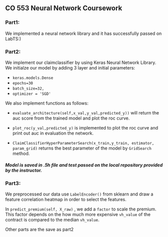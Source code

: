 ## CO 553 Neural Network Coursework

### Part1:

We implemented a neural network library and it has successfully passed on LabTS:)

### Part2:

We implement our claimclassifier by using Keras Neural Network Library. We initialze our model by adding 3 layer and initial parameters: 

* `keras.models.Dense` 
* `epochs=30`
* `batch_size=32,`
* `optimizer = 'SGD'`

We also implement functions as follows:

* `evaluate_architecture(self,x_val,y_val,predicted_y))` will return the auc score from the trained model and plot the roc curve.


* `plot_roc(y_val,predicted_y)` is implemented to plot the roc curve and print out auc in evaluation the network.
* `ClaimClassifierHyperParameterSearch(x_train,y_train, estimator, param_grid)` returns the best parameter of the model by `GridSearch` method.

##### Model is saved in .5h file and test passed on the local repository provided by the instructor.

### Part3:

We preprocessed our data use `LabelEncoder()` from sklearn and draw a feature correlation heatmap in order to select the features.   

In `predict_premium(self, X_raw)` , we add a `factor` to scale the premium. This factor depends on the how much more expensive `vh_value` of the contract is compared to the median `vh_value`.

Other parts are the save as part2